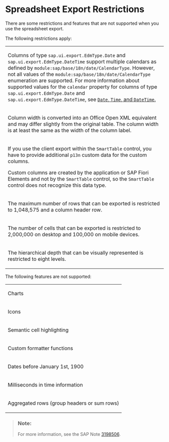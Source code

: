 <!-- loio2c641481649f44de9c1c22c9c3c49d13 -->

# Spreadsheet Export Restrictions

There are some restrictions and features that are not supported when you use the spreadsheet export.

The following restrictions apply:


<table>
<tr>
<td valign="top">

Columns of type `sap.ui.export.EdmType.Date` and `sap.ui.export.EdmType.DateTime` support multiple calendars as defined by `module:sap/base/18n/date/CalendarType`. However, not all values of the `module:sap/base/18n/date/CalendarType` enumeration are supported. For more information about supported values for the `calendar` property for columns of type `sap.ui.export.EdmType.Date` and `sap.ui.export.EdmType.DateTime`, see [`Date`, `Time`, and `DateTime`.](data-types-for-spreadsheet-export-283217d.md#loio283217d8f187401c8045723abc27e5e0__section_tg5_hyv_43b) 

</td>
</tr>
<tr>
<td valign="top">

Column width is converted into an Office Open XML equivalent and may differ slightly from the original table. The column width is at least the same as the width of the column label.

</td>
</tr>
<tr>
<td valign="top">

If you use the client export within the `SmartTable` control, you have to provide additional `p13n` custom data for the custom columns.

Custom columns are created by the application or SAP Fiori Elements and not by the `SmartTable` control, so the `SmartTable` control does not recognize this data type.

</td>
</tr>
<tr>
<td valign="top">

The maximum number of rows that can be exported is restricted to 1,048,575 and a column header row.

</td>
</tr>
<tr>
<td valign="top">

The number of cells that can be exported is restricted to 2,000,000 on desktop and 100,000 on mobile devices.

</td>
</tr>
<tr>
<td valign="top">

The hierarchical depth that can be visually represented is restricted to eight levels.

</td>
</tr>
</table>

The following features are not supported:


<table>
<tr>
<td valign="top">

Charts

</td>
</tr>
<tr>
<td valign="top">

Icons

</td>
</tr>
<tr>
<td valign="top">

Semantic cell highlighting

</td>
</tr>
<tr>
<td valign="top">

Custom formatter functions

</td>
</tr>
<tr>
<td valign="top">

Dates before January 1st, 1900

</td>
</tr>
<tr>
<td valign="top">

Milliseconds in time information

</td>
</tr>
<tr>
<td valign="top">

Aggregated rows \(group headers or sum rows\)

</td>
</tr>
</table>

> ### Note:  
> For more information, see the SAP Note [3198506](https://me.sap.com/notes/3198506).

